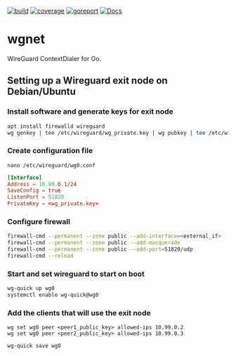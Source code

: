 [![build](https://github.com/linkdata/wgnet/actions/workflows/build.yml/badge.svg)](https://github.com/linkdata/wgnet/actions/workflows/build.yml)
[![coverage](https://coveralls.io/repos/github/linkdata/wgnet/badge.svg?branch=main)](https://coveralls.io/github/linkdata/wgnet?branch=main)
[![goreport](https://goreportcard.com/badge/github.com/linkdata/wgnet)](https://goreportcard.com/report/github.com/linkdata/wgnet)
[![Docs](https://godoc.org/github.com/linkdata/wgnet?status.svg)](https://godoc.org/github.com/linkdata/wgnet)

# wgnet

WireGuard ContextDialer for Go.

## Setting up a Wireguard exit node on Debian/Ubuntu

### Install software and generate keys for exit node

```sh
apt install firewalld wireguard
wg genkey | tee /etc/wireguard/wg_private.key | wg pubkey | tee /etc/wireguard/wg_public.key
```

### Create configuration file

`nano /etc/wireguard/wg0.conf`

```conf
[Interface]
Address = 10.99.0.1/24
SaveConfig = true
ListenPort = 51820
PrivateKey = <wg_private.key>
```

### Configure firewall

```sh
firewall-cmd --permanent --zone public --add-interface=<external_if>
firewall-cmd --permanent --zone public --add-masquerade
firewall-cmd --permanent --zone public --add-port=51820/udp
firewall-cmd --reload
```

### Start and set wireguard to start on boot

```sh
wg-quick up wg0
systemctl enable wg-quick@wg0
```

### Add the clients that will use the exit node

```
wg set wg0 peer <peer1_public_key> allowed-ips 10.99.0.2
wg set wg0 peer <peer2_public_key> allowed-ips 10.99.0.3

wg-quick save wg0
```
